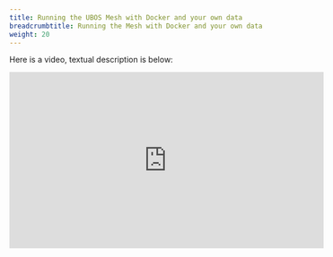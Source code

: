```yaml
---
title: Running the UBOS Mesh with Docker and your own data
breadcrumbtitle: Running the Mesh with Docker and your own data
weight: 20
---
```


Here is a video, textual description is below:

<div style="text-align: center">
 <iframe width="560" height="315" src="https://www.youtube.com/embed/efpptlD5fIA" title="YouTube video player" frameborder="0" allow="accelerometer; autopl
ay; clipboard-write; encrypted-media; gyroscope; picture-in-picture" allowfullscreen></iframe>
</div>

